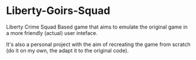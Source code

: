Liberty-Goirs-Squad
===================

Liberty Crime Squad Based game that aims to emulate the original game in a more friendly (actual) user inteface.

It's also a personal project with the aim of recreating the game from scratch (do it on my own, the adapt it to the original code).
